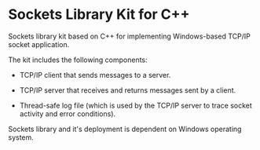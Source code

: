 Sockets Library Kit for C++
===========================

Sockets library kit based on C++ for implementing Windows-based TCP/IP socket application.

The kit includes the following components:

* TCP/IP client that sends messages to a server.

* TCP/IP server that receives and returns messages sent by a client.

* Thread-safe log file (which is used by the TCP/IP server to trace socket activity and error conditions).

Sockets library and it's deployment is dependent on Windows operating system.
